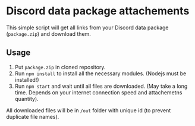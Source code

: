 # Discord data package attachements

This simple script will get all links from your Discord data package (`package.zip`) and download them.

## Usage

1. Put `package.zip` in cloned repository.
2. Run `npm install` to install all the necessary modules. (Nodejs must be installed!)
3. Run `npm start` and wait until all files are downloaded. (May take a long time. Depends on your internet connection speed and attachemetns quantity).

All downloaded files will be in `/out` folder with unique id (to prevent duplicate file names).
